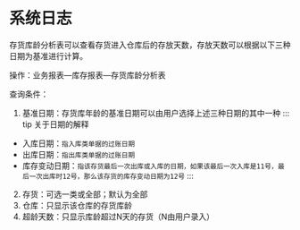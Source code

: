 # 系统日志

存货库龄分析表可以查看存货进入仓库后的存放天数，存放天数可以根据以下三种日期为基准进行计算。

操作：业务报表—库存报表—存货库龄分析表

查询条件：

1. 基准日期：存货库年龄的基准日期可以由用户选择上述三种日期的其中一种
::: tip 关于日期的解释
- 入库日期：`指入库类单据的过账日期`
- 出库日期：`指出库类单据的过账日期`
- 库存变动日期：`指该存货最后一次出库或入库的日期，如果该最后一次入库是11号，最后一次出库时12号，那么该存货的库存变动日期为12号`
:::
2. 存货：可选一类或全部；默认为全部
3. 仓库：只显示该仓库的存货库龄
4. 超龄天数：只显示库龄超过N天的存货（N由用户录入）